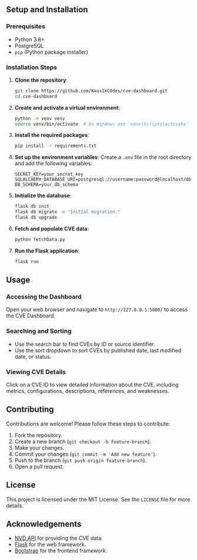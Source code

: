 ## Setup and Installation

### Prerequisites

- Python 3.8+
- PostgreSQL
- `pip` (Python package installer)

### Installation Steps

1. **Clone the repository**:
    ```sh
    git clone https://github.com/Kaus1kC0des/cve-dashboard.git
    cd cve-dashboard
    ```

2. **Create and activate a virtual environment**:
    ```sh
    python -m venv venv
    source venv/bin/activate  # On Windows use `venv\Scripts\activate`
    ```

3. **Install the required packages**:
    ```sh
    pip install -r requirements.txt
    ```

4. **Set up the environment variables**:
   Create a `.env` file in the root directory and add the following variables:
    ```env
    SECRET_KEY=your_secret_key
    SQLALCHEMY_DATABASE_URI=postgresql://username:password@localhost/dbname
    DB_SCHEMA=your_db_schema
    ```

5. **Initialize the database**:
    ```sh
    flask db init
    flask db migrate -m "Initial migration."
    flask db upgrade
    ```

6. **Fetch and populate CVE data**:
    ```sh
    python fetchData.py
    ```

7. **Run the Flask application**:
    ```sh
    flask run
    ```

## Usage

### Accessing the Dashboard

Open your web browser and navigate to `http://127.0.0.1:5000/` to access the CVE Dashboard.

### Searching and Sorting

- Use the search bar to find CVEs by ID or source identifier.
- Use the sort dropdown to sort CVEs by published date, last modified date, or status.

### Viewing CVE Details

Click on a CVE ID to view detailed information about the CVE, including metrics, configurations, descriptions, references, and weaknesses.

## Contributing

Contributions are welcome! Please follow these steps to contribute:

1. Fork the repository.
2. Create a new branch (`git checkout -b feature-branch`).
3. Make your changes.
4. Commit your changes (`git commit -m 'Add new feature'`).
5. Push to the branch (`git push origin feature-branch`).
6. Open a pull request.

## License

This project is licensed under the MIT License. See the `LICENSE` file for more details.

## Acknowledgements

- [NVD API](https://nvd.nist.gov/vuln/data-feeds) for providing the CVE data.
- [Flask](https://flask.palletsprojects.com/) for the web framework.
- [Bootstrap](https://getbootstrap.com/) for the frontend framework.